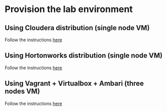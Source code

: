 # Provision the lab environment

## Using Cloudera distribution (single node VM)

Follow the instructions [here](Cloudera/README.md)

## Using Hortonworks distribution (single node VM)

Follow the instructions [here](Hortonworks/README.md)

## Using Vagrant + Virtualbox + Ambari (three nodes VM)

Follow the instructions [here](Vagrant/README.md)